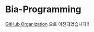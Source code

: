 
# Bia-Programming

[GitHub Organization]([https://github.com/Bia-Programmers](https://github.com/Bia-Programmers)) 으로 이전되었습니다!!
